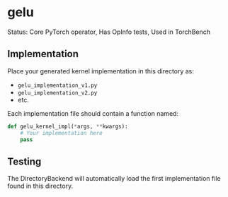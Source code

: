 # gelu

Status: Core PyTorch operator, Has OpInfo tests, Used in TorchBench

## Implementation

Place your generated kernel implementation in this directory as:
- `gelu_implementation_v1.py`
- `gelu_implementation_v2.py`
- etc.

Each implementation file should contain a function named:
```python
def gelu_kernel_impl(*args, **kwargs):
    # Your implementation here
    pass
```

## Testing

The DirectoryBackend will automatically load the first implementation file found in this directory.
